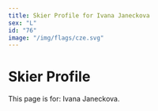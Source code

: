 ```yaml
---
title: Skier Profile for Ivana Janeckova
sex: "L"
id: "76"
image: "/img/flags/cze.svg" 
---
```


# Skier Profile

This page is for: Ivana Janeckova.
    